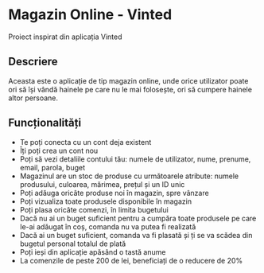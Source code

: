 # Magazin Online - Vinted
Proiect inspirat din aplicația Vinted

## Descriere
Aceasta este o aplicație de tip magazin online, unde orice utilizator poate ori să își vândă hainele pe care nu le mai folosește, ori să cumpere hainele altor persoane.

## Funcționalități
- Te poți conecta cu un cont deja existent
- Îți poți crea un cont nou
- Poți să vezi detaliile contului tău: numele de utilizator, nume, prenume, email, parola, buget
- Magazinul are un stoc de produse cu următoarele atribute: numele produsului, culoarea, mărimea, prețul și un ID unic
- Poți adăuga oricâte produse noi în magazin, spre vânzare
- Poți vizualiza toate produsele disponibile în magazin
- Poți plasa oricâte comenzi, în limita bugetului
- Dacă nu ai un buget suficient pentru a cumpăra toate produsele pe care le-ai adăugat în coș, comanda nu va putea fi realizată
- Dacă ai un buget suficient, comanda va fi plasată și ți se va scădea din bugetul personal totalul de plată
- Poți ieși din aplicație apăsând o tastă anume
- La comenzile de peste 200 de lei, beneficiați de o reducere de 20%
